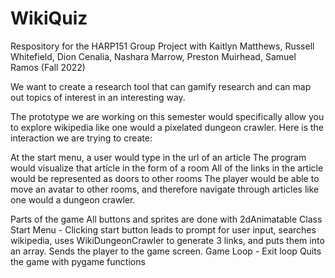 # WikiQuiz
Respository for the HARP151 Group Project with Kaitlyn Matthews,  Russell Whitefield, Dion Cenalia, Nashara Marrow, Preston Muirhead, Samuel Ramos (Fall 2022)

We want to create a research tool that can gamify research and can map out topics of interest in an interesting way. 

The prototype we are working on this semester would specifically allow you to explore wikipedia like one would a pixelated dungeon crawler. Here is the interaction we are trying to create:

At the start menu, a user would type in the url of an article
The program would visualize that article in the form of a room 
All of the links in the article would be represented as doors to other rooms
The player would be able to move an avatar to other rooms, and therefore navigate through articles like one would a dungeon crawler. 
	
Parts of the game
All buttons and sprites are done with 2dAnimatable Class
Start Menu - 
    Clicking start button leads to prompt for user input, searches wikipedia, uses WikiDungeonCrawler to generate 3 links, and puts them into an array.
    Sends the player to the game screen.
Game Loop - 
Exit loop
    Quits the game with pygame functions
